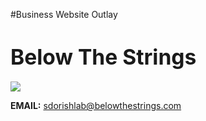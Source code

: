 

#Business Website Outlay

**<big><h1>Below The Strings</h1></big>**

<img src='https://drive.google.com/file/d/16YqfbEkChnbzRWkExYdugqAsTO07DVud/view?usp=drivesdk'> </img>

**EMAIL:** <sdorishlab@belowthestrings.com>




